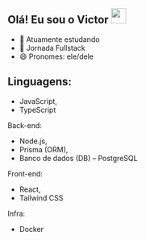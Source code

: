 ## Olá! Eu sou o Victor <img src="https://media.giphy.com/media/hvRJCLFzcasrR4ia7z/giphy.gif" width="30" >

- 🔭 Atuamente estudando
- 🌱 Jornada Fullstack
- 😄 Pronomes: ele/dele

## Linguagens:

- JavaScript,   
- TypeScript

Back-end:

- Node.js, 
- Prisma (ORM), 
- Banco de dados (DB) – PostgreSQL

Front-end:

- React, 
- Tailwind CSS

Infra:
- Docker

  


